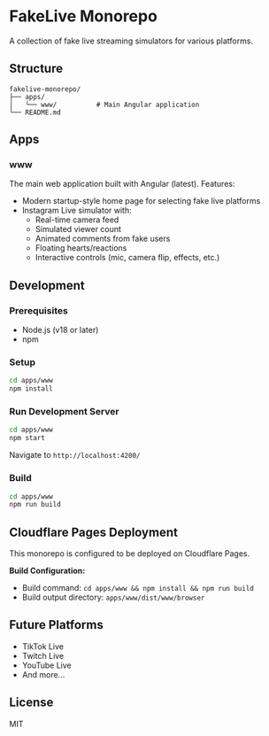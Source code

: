 # FakeLive Monorepo

A collection of fake live streaming simulators for various platforms.

## Structure

```
fakelive-monorepo/
├── apps/
│   └── www/          # Main Angular application
└── README.md
```

## Apps

### www

The main web application built with Angular (latest). Features:

- Modern startup-style home page for selecting fake live platforms
- Instagram Live simulator with:
  - Real-time camera feed
  - Simulated viewer count
  - Animated comments from fake users
  - Floating hearts/reactions
  - Interactive controls (mic, camera flip, effects, etc.)

## Development

### Prerequisites

- Node.js (v18 or later)
- npm

### Setup

```bash
cd apps/www
npm install
```

### Run Development Server

```bash
cd apps/www
npm start
```

Navigate to `http://localhost:4200/`

### Build

```bash
cd apps/www
npm run build
```

## Cloudflare Pages Deployment

This monorepo is configured to be deployed on Cloudflare Pages.

**Build Configuration:**
- Build command: `cd apps/www && npm install && npm run build`
- Build output directory: `apps/www/dist/www/browser`

## Future Platforms

- TikTok Live
- Twitch Live
- YouTube Live
- And more...

## License

MIT
